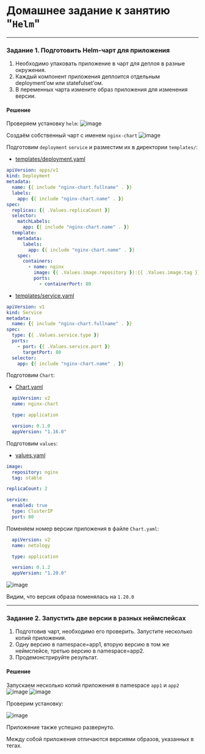 # Домашнее задание к занятию "`Helm`"



---

### Задание 1. Подготовить Helm-чарт для приложения

1. Необходимо упаковать приложение в чарт для деплоя в разные окружения. 
2. Каждый компонент приложения деплоится отдельным deployment’ом или statefulset’ом.
3. В переменных чарта измените образ приложения для изменения версии.

#### Решение

Проверяем установку ```helm```:
![image](https://github.com/user-attachments/assets/07bef095-06fb-45ce-ba6c-77900cf9fd74)

Создаём собственный чарт с именем `nginx-chart`
![image](https://github.com/user-attachments/assets/c39af3aa-94e4-40da-a43f-7a92170f453a)

Подготовим ```deployment``` ```service``` и разместим их в директории ```templates/```:

- [templates/deployment.yaml]()
```yaml
apiVersion: apps/v1
kind: Deployment
metadata:
  name: {{ include "nginx-chart.fullname" . }}
  labels:
    app: {{ include "nginx-chart.name" . }}
spec:
  replicas: {{ .Values.replicaCount }}
  selector:
    matchLabels:
      app: {{ include "nginx-chart.name" . }}
  template:
    metadata:
      labels:
        app: {{ include "nginx-chart.name" . }}
    spec:
      containers:
        - name: nginx
          image: {{ .Values.image.repository }}:{{ .Values.image.tag }}
          ports:
            - containerPort: 80
```
- [templates/service.yaml]()
```yaml
apiVersion: v1
kind: Service
metadata:
  name: {{ include "nginx-chart.fullname" . }}
spec:
  type: {{ .Values.service.type }}
  ports:
    - port: {{ .Values.service.port }}
      targetPort: 80
  selector:
    app: {{ include "nginx-chart.name" . }}
```
Подготовим ```Chart```: 
- [Chart.yaml]()
```yaml
  apiVersion: v2
  name: nginx-chart

  type: application

  version: 0.1.0
  appVersion: "1.16.0"
```
Подготовим ```values```:
- [values.yaml]()
```yaml
image:
  repository: nginx
  tag: stable

replicaCount: 2

service:
  enabled: true
  type: ClusterIP
  port: 80
```

Поменяем номер версии приложения в файле ```Chart.yaml```:
```yaml
  apiVersion: v2
  name: netology

  type: application

  version: 0.1.2
  appVersion: "1.20.0"
```
![image](https://github.com/user-attachments/assets/41434ed0-2d87-4479-9688-10951bf19a91)

Видим, что версия образа поменялась на ```1.20.0```




------
### Задание 2. Запустить две версии в разных неймспейсах

1. Подготовив чарт, необходимо его проверить. Запуститe несколько копий приложения.
2. Одну версию в namespace=app1, вторую версию в том же неймспейсе, третью версию в namespace=app2.
3. Продемонстрируйте результат.

#### Решение

Запускаем несколько копий приложения в namespace `app1` и `app2`
![image](https://github.com/user-attachments/assets/53431d26-e6de-41be-b882-f8f509b2ce4f)
![image](https://github.com/user-attachments/assets/eb690afd-cb3f-405c-9a2d-e8a73d060d12)

Проверим установку:

![image](https://github.com/user-attachments/assets/8dff0fc4-cf04-4e75-a8ae-ccd98b4f0333)

Приложение также успешно развернуто.

Между собой приложения отличаются версиями образов, указанных в тегах.

